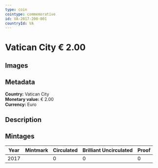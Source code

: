 ```yaml
---
type: coin
cointype: commemorative
id: VA-2017-200-001
countryId: VA
---
```


# Vatican City € 2.00

## Images


## Metadata

**Country:** Vatican City\
**Monetary value:** € 2.00\
**Currency:** Euro

## Description


## Mintages

| Year | Mintmark | Circulated | Brilliant Uncirculated | Proof |
| ---- | -------- | ---------- | ---------------------- | ----- |
| 2017 |  | 0| 0 | 0 |
